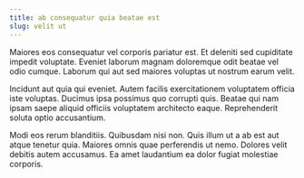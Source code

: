 ```yaml
---
title: ab consequatur quia beatae est
slug: velit ut
---
```


Maiores eos consequatur vel corporis pariatur est. Et deleniti sed cupiditate impedit voluptate. Eveniet laborum magnam doloremque odit beatae vel odio cumque. Laborum qui aut sed maiores voluptas ut nostrum earum velit.

Incidunt aut quia qui eveniet. Autem facilis exercitationem voluptatem officia iste voluptas. Ducimus ipsa possimus quo corrupti quis. Beatae qui nam ipsam saepe aliquid officiis voluptatem architecto eaque. Reprehenderit soluta optio accusantium.

Modi eos rerum blanditiis. Quibusdam nisi non. Quis illum ut a ab est aut atque tenetur quia. Maiores omnis quae perferendis ut nemo. Dolores velit debitis autem accusamus. Ea amet laudantium ea dolor fugiat molestiae corporis.
